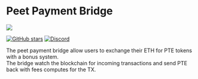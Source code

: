 # Peet Payment Bridge

![](https://peetdecentralized.finance/wp-content/themes/rexcoin/images/pdfilogo.png)

[![GitHub stars](https://img.shields.io/github/stars/PeetFinanceDefi/payment-bridge.svg?style=social&label=Star&maxAge=2592000)](https://GitHub.com/Naereen/StrapDown.js/stargazers/)
[![Discord](https://img.shields.io/discord/746459328239894558.svg?label=&logo=discord&logoColor=ffffff&color=7389D8&labelColor=6A7EC2)](https://discord.gg/vpEv3HJ)

The peet payment bridge allow users to exchange their ETH for PTE tokens with a bonus system.  
The bridge watch the blockchain for incoming transactions and send PTE back with fees computes for the TX.